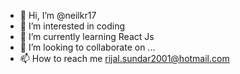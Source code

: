 - 👋 Hi, I’m @neilkr17
- 👀 I’m interested in coding
- 🌱 I’m currently learning React Js
- 💞️ I’m looking to collaborate on ...
- 📫 How to reach me rijal.sundar2001@hotmail.com

<!---
neilkr17/neilkr17 is a ✨ special ✨ repository because its `README.md` (this file) appears on your GitHub profile.
You can click the Preview link to take a look at your changes.
--->
